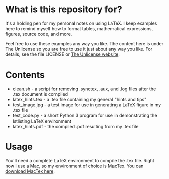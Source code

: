 # What is this repository for?

It's a holding pen for my personal notes on using LaTeX. I keep examples here to remind myself how to format tables, mathematical expressions, figures, source code, and more. 

Feel free to use these examples any way you like. The content here is under The Unlicense so you are free to use it just about any way you like. For details, see the file LICENSE or [The Unlicense website](https://unlicense.org/).

Contents 
========

- clean.sh - a script for removing .synctex, .aux, and .log files after the .tex document is compiled
- latex_hints.tex - a .tex file containing my general "hints and tips"
- test_image.jpg - a test image for use in generating a LaTeX figure in my .tex file
- test_code.py - a short Python 3 program for use in demonstrating the lstlisting LaTeX environment
- latex_hints.pdf - the compiled .pdf resulting from my .tex file

Usage
=====

You'll need a complete LaTeX environment to compile the .tex file. Right now I use a Mac, so my environment of choice is MacTex. You can [download MacTex here](https://tug.org/mactex/).